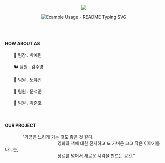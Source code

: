 <div align="center">
<img src="https://capsule-render.vercel.app/api?type=waving&color=EDE7DF&height=200&width=100%&section=header&text=StoryWave&fontSize=130&center=true" />
</div>


<p align="center">
  <img src="https://readme-typing-svg.demolab.com/?lines=Beyond+the+genre,+a+space+that+opens+up+a+create+perspective!&font=Fira%20Code&&color=black&center=true&width=800&height=50&duration=4000&pause=1000" alt="Example Usage - README Typing SVG">
</p>
</br>
</br>

####   HOW ABOUT AS
  🐰 팀장 . 박예린 </br></br>
  🐿️ 팀원 . 김주영 </br></br>
  🐻 팀원 . 노유진 </br></br>
  🐶 팀원 . 문석준 </br></br>
  🦁 팀원 . 박준호 </br></br></br>
#### OUR PROJECT
    "가끔은 느리게 가는 것도 좋은 것 같다. </br>            영화와 책에 대한 진지하고 또 가벼운 크고 작은 이야기를 나누는,</br>            장르를 넘어서 새로운 시각을 만드는 공간."

  






















